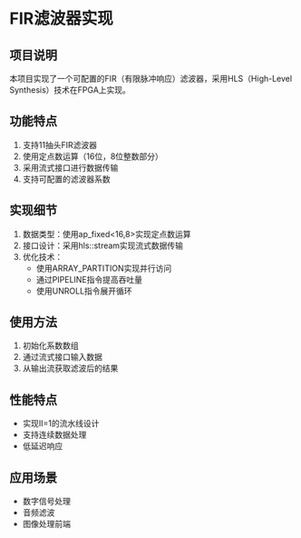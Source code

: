 # FIR滤波器实现

## 项目说明
本项目实现了一个可配置的FIR（有限脉冲响应）滤波器，采用HLS（High-Level Synthesis）技术在FPGA上实现。

## 功能特点
1. 支持11抽头FIR滤波器
2. 使用定点数运算（16位，8位整数部分）
3. 采用流式接口进行数据传输
4. 支持可配置的滤波器系数

## 实现细节
1. 数据类型：使用ap_fixed<16,8>实现定点数运算
2. 接口设计：采用hls::stream实现流式数据传输
3. 优化技术：
   - 使用ARRAY_PARTITION实现并行访问
   - 通过PIPELINE指令提高吞吐量
   - 使用UNROLL指令展开循环

## 使用方法
1. 初始化系数数组
2. 通过流式接口输入数据
3. 从输出流获取滤波后的结果

## 性能特点
- 实现II=1的流水线设计
- 支持连续数据处理
- 低延迟响应

## 应用场景
- 数字信号处理
- 音频滤波
- 图像处理前端
